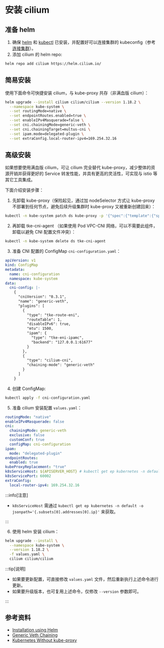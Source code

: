 # 安装 cilium

## 准备 helm

1. 确保 [helm](https://helm.sh/zh/docs/intro/install/) 和 [kubectl](https://kubernetes.io/zh-cn/docs/tasks/tools/install-kubectl-linux/) 已安装，并配置好可以连接集群的 kubeconfig（参考 [连接集群](https://cloud.tencent.com/document/product/457/32191#a334f679-7491-4e40-9981-00ae111a9094)）。
2. 添加 cilium 的 helm repo:

```bash
helm repo add cilium https://helm.cilium.io/
```

## 简易安装

使用下面命令可快捷安装 cilium，与 kube-proxy 共存（非满血版 cilium）：

```bash showLineNumbers
helm upgrade --install cilium cilium/cilium --version 1.18.2 \
  --namespace kube-system \
  --set routingMode=native \
  --set endpointRoutes.enabled=true \
  --set enableIPv4Masquerade=false \
  --set cni.chainingMode=generic-veth \
  --set cni.chainingTarget=multus-cni \
  --set ipam.mode=delegated-plugin \
  --set extraConfig.local-router-ipv4=169.254.32.16
```

## 高级安装

如果想要使用满血版 cilium，可让 cilium 完全替代 kube-proxy，减少整体的资源开销并获得更好的 Service 转发性能，并具有更高的灵活性，可实现与 istio 等其它工具集成。

下面介绍安装步骤：

1. 先卸载 kube-proxy（保险起见，通过加 nodeSelector 方式让 kube-proxy 不部署到任何节点，避免后续升级集群时 kube-proxy 又被重新创建回来）：

```bash
kubectl -n kube-system patch ds kube-proxy -p '{"spec":{"template":{"spec":{"nodeSelector":{"label-not-exist":"node-not-exist"}}}}}'
```

2. 再卸载 tke-cni-agent （如果使用 Pod VPC-CNI 网络，可以不需要此组件，卸载以避免 CNI 配置文件冲突）：

```bash
kubectl -n kube-system delete ds tke-cni-agent
```

3. 准备 CNI 配置的 ConfigMap `cni-configuration.yaml`：

```yaml title="cni-configuration.yaml"
apiVersion: v1
kind: ConfigMap
metadata:
  name: cni-configuration
  namespace: kube-system
data:
  cni-config: |-
    {
      "cniVersion": "0.3.1",
      "name": "generic-veth",
      "plugins": [
        {
          "type": "tke-route-eni",
          "routeTable": 1,
          "disableIPv6": true,
          "mtu": 1500,
          "ipam": {
            "type": "tke-eni-ipamc",
            "backend": "127.0.0.1:61677"
          }
        },
        {
          "type": "cilium-cni",
          "chaining-mode": "generic-veth"
        }
      ]
    }
```

4. 创建 ConfigMap:

```bash
kubectl apply -f cni-configuration.yaml
```

5. 准备 cilium 安装配置 `values.yaml`：

```yaml title=”values.yaml“
routingMode: "native"
enableIPv4Masquerade: false
cni:
  chainingMode: generic-veth
  exclusive: false
  customConf: true
  configMap: cni-configuration
ipam:
  mode: "delegated-plugin"
endpointRoutes:
  enabled: true
kubeProxyReplacement: "true"
k8sServiceHost: ${APISERVER_HOST} # kubectl get ep kubernetes -n default -o jsonpath='{.subsets[0].addresses[0].ip}'
k8sServicePort: 60002
extraConfig:
  local-router-ipv4: 169.254.32.16
```

:::info[注意]

- `k8sServiceHost` 需通过 `kubectl get ep kubernetes -n default -o jsonpath='{.subsets[0].addresses[0].ip}'` 来获取。

:::

6. 使用 helm 安装 cilium：

```bash
helm upgrade --install \
  --namespace kube-system \
  --version 1.18.2 \
  -f values.yaml \
  cilium cilium/cilium
```

:::tip[说明]

- 如果要更新配置，可直接修改 `values.yaml` 文件，然后重新执行上述命令进行更新。
- 如果要升级版本，也可复用上述命令，仅修改 `--version` 参数即可。

:::


## 参考资料

- [Installation using Helm](https://docs.cilium.io/en/stable/installation/k8s-install-helm/)
- [Generic Veth Chaining](https://docs.cilium.io/en/stable/installation/cni-chaining-generic-veth/)
- [Kubernetes Without kube-proxy](https://docs.cilium.io/en/stable/network/kubernetes/kubeproxy-free/)
